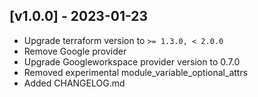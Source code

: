 ## [v1.0.0] - 2023-01-23

- Upgrade terraform version to `>= 1.3.0, < 2.0.0`
- Remove Google provider
- Upgrade Googleworkspace provider version to 0.7.0
- Removed experimental module_variable_optional_attrs
- Added CHANGELOG.md
